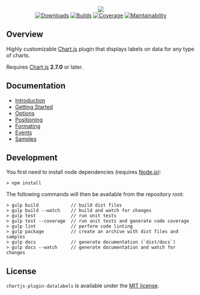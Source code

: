 <div align="center">
    <img src="docs/.vuepress/public/hero-title.png">
</div>

<div align="center">
    <a href="https://github.com/chartjs/chartjs-plugin-datalabels/releases/latest"><img src="https://img.shields.io/github/release/chartjs/chartjs-plugin-datalabels.svg?style=flat-square&maxAge=600" alt="Downloads"></a>
    <a href="https://travis-ci.org/chartjs/chartjs-plugin-datalabels"><img src="https://img.shields.io/travis/chartjs/chartjs-plugin-datalabels.svg?style=flat-square&maxAge=600" alt="Builds"></a>
    <a href="https://codeclimate.com/github/chartjs/chartjs-plugin-datalabels"><img src="https://img.shields.io/codeclimate/c/chartjs/chartjs-plugin-datalabels.svg?style=flat-square&maxAge=600" alt="Coverage"></a>
    <a href="https://codeclimate.com/github/chartjs/chartjs-plugin-datalabels"><img src="https://img.shields.io/codeclimate/maintainability/chartjs/chartjs-plugin-datalabels.svg?style=flat-square&maxAge=600" alt="Maintainability"></a>
</div>

## Overview

Highly customizable [Chart.js](http://www.chartjs.org/) plugin that displays labels on data for any type of charts.

Requires [Chart.js](https://github.com/chartjs/Chart.js/releases) **2.7.0** or later.

## Documentation

- [Introduction](https://chartjs-plugin-datalabels.netlify.com/guide/)
- [Getting Started](https://chartjs-plugin-datalabels.netlify.com/guide/getting-started.html)
- [Options](https://chartjs-plugin-datalabels.netlify.com/guide/options.html)
- [Positioning](https://chartjs-plugin-datalabels.netlify.com/guide/positioning.html)
- [Formating](https://chartjs-plugin-datalabels.netlify.com/guide/formatting.html)
- [Events](https://chartjs-plugin-datalabels.netlify.com/guide/events.html)
- [Samples](https://chartjs-plugin-datalabels.netlify.com/samples/)

## Development

You first need to install node dependencies (requires [Node.js](https://nodejs.org/)):

    > npm install

The following commands will then be available from the repository root:

    > gulp build            // build dist files
    > gulp build --watch    // build and watch for changes
    > gulp test             // run unit tests
    > gulp test --coverage  // run unit tests and generate code coverage
    > gulp lint             // perform code linting
    > gulp package          // create an archive with dist files and samples
    > gulp docs             // generate documentation (`dist/docs`)
    > gulp docs --watch     // generate documentation and watch for changes

## License

`chartjs-plugin-datalabels` is available under the [MIT license](LICENSE.md).
